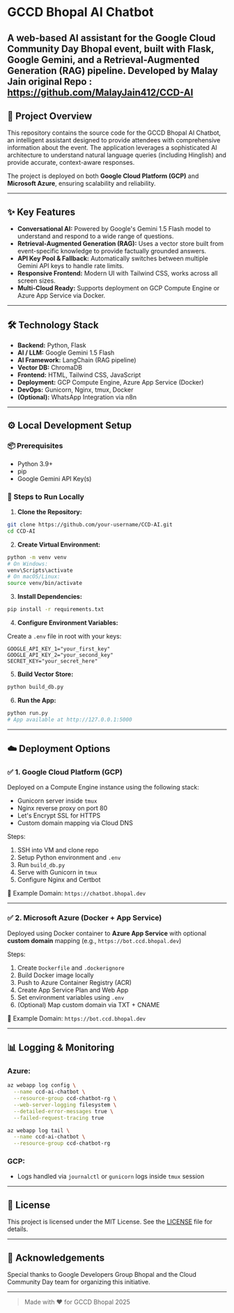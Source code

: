 # **GCCD Bhopal AI Chatbot**

A web-based AI assistant for the Google Cloud Community Day Bhopal event, built with Flask, Google Gemini, and a Retrieval-Augmented Generation (RAG) pipeline. Developed by Malay Jain original Repo :  https://github.com/MalayJain412/CCD-AI
---

## **🚀 Project Overview**

This repository contains the source code for the GCCD Bhopal AI Chatbot, an intelligent assistant designed to provide attendees with comprehensive information about the event. The application leverages a sophisticated AI architecture to understand natural language queries (including Hinglish) and provide accurate, context-aware responses.

The project is deployed on both **Google Cloud Platform (GCP)** and **Microsoft Azure**, ensuring scalability and reliability.

---

## **✨ Key Features**

- **Conversational AI:** Powered by Google's Gemini 1.5 Flash model to understand and respond to a wide range of questions.  
- **Retrieval-Augmented Generation (RAG):** Uses a vector store built from event-specific knowledge to provide factually grounded answers.  
- **API Key Pool & Fallback:** Automatically switches between multiple Gemini API keys to handle rate limits.  
- **Responsive Frontend:** Modern UI with Tailwind CSS, works across all screen sizes.  
- **Multi-Cloud Ready:** Supports deployment on GCP Compute Engine or Azure App Service via Docker.

---

## **🛠️ Technology Stack**

- **Backend:** Python, Flask  
- **AI / LLM:** Google Gemini 1.5 Flash  
- **AI Framework:** LangChain (RAG pipeline)  
- **Vector DB:** ChromaDB  
- **Frontend:** HTML, Tailwind CSS, JavaScript  
- **Deployment:** GCP Compute Engine, Azure App Service (Docker)  
- **DevOps:** Gunicorn, Nginx, tmux, Docker  
- **(Optional):** WhatsApp Integration via n8n

---

## **⚙️ Local Development Setup**

### **📦 Prerequisites**

- Python 3.9+  
- pip  
- Google Gemini API Key(s)

### **🧪 Steps to Run Locally**

1. **Clone the Repository:**

```bash
git clone https://github.com/your-username/CCD-AI.git
cd CCD-AI
````

2. **Create Virtual Environment:**

```bash
python -m venv venv
# On Windows:
venv\Scripts\activate
# On macOS/Linux:
source venv/bin/activate
```

3. **Install Dependencies:**

```bash
pip install -r requirements.txt
```

4. **Configure Environment Variables:**

Create a `.env` file in root with your keys:

```env
GOOGLE_API_KEY_1="your_first_key"
GOOGLE_API_KEY_2="your_second_key"
SECRET_KEY="your_secret_here"
```

5. **Build Vector Store:**

```bash
python build_db.py
```

6. **Run the App:**

```bash
python run.py
# App available at http://127.0.0.1:5000
```

---

## **☁️ Deployment Options**

### ✅ **1. Google Cloud Platform (GCP)**

Deployed on a Compute Engine instance using the following stack:

* Gunicorn server inside `tmux`
* Nginx reverse proxy on port 80
* Let's Encrypt SSL for HTTPS
* Custom domain mapping via Cloud DNS

Steps:

1. SSH into VM and clone repo
2. Setup Python environment and `.env`
3. Run `build_db.py`
4. Serve with Gunicorn in `tmux`
5. Configure Nginx and Certbot

📍 Example Domain: `https://chatbot.bhopal.dev`

---

### ✅ **2. Microsoft Azure (Docker + App Service)**

Deployed using Docker container to **Azure App Service** with optional **custom domain** mapping (e.g., `https://bot.ccd.bhopal.dev`)

Steps:

1. Create `Dockerfile` and `.dockerignore`
2. Build Docker image locally
3. Push to Azure Container Registry (ACR)
4. Create App Service Plan and Web App
5. Set environment variables using `.env`
6. (Optional) Map custom domain via TXT + CNAME

📍 Example Domain: `https://bot.ccd.bhopal.dev`

---

## **📊 Logging & Monitoring**

### Azure:

```bash
az webapp log config \
  --name ccd-ai-chatbot \
  --resource-group ccd-chatbot-rg \
  --web-server-logging filesystem \
  --detailed-error-messages true \
  --failed-request-tracing true

az webapp log tail \
  --name ccd-ai-chatbot \
  --resource-group ccd-chatbot-rg
```

### GCP:

* Logs handled via `journalctl` or `gunicorn` logs inside `tmux` session

---

## **📄 License**

This project is licensed under the MIT License. See the [LICENSE](./LICENSE) file for details.

---

## 🙌 Acknowledgements

Special thanks to Google Developers Group Bhopal and the Cloud Community Day team for organizing this initiative.

---

> Made with ❤️ for GCCD Bhopal 2025

